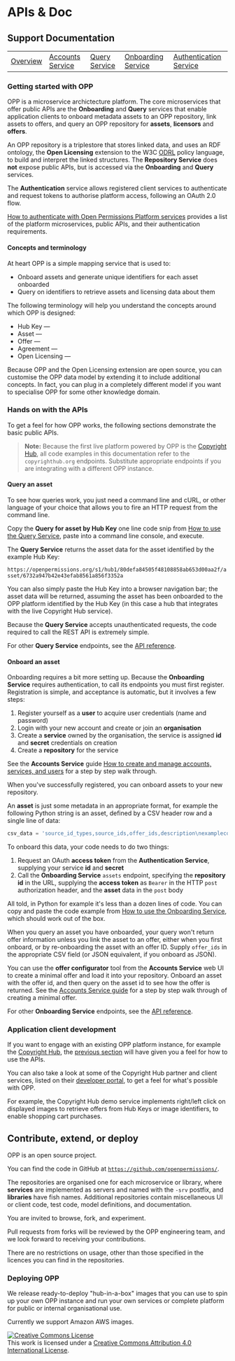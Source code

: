 # APIs & Doc

## Support Documentation

||||||
|----|---|---|---|---|
|[Overview](index.md) | [Accounts Service](account-toc.md) | [Query Service](query-toc.md) | [Onboarding Service](onboard-toc.md) | [Authentication Service](auth-toc.md)

### Getting started with OPP

OPP is a microservice archictecture platform. The core microservices
that offer public APIs are the **Onboarding** and **Query** services
that enable application clients to onboard metadata assets to an OPP
repository, link assets to offers, and query an OPP repository for
**assets**, **licensors** and **offers**.

An OPP repository is a triplestore that stores linked data, and uses
an RDF ontology, the **Open Licensing** extension to the W3C
[ODRL](https://www.w3.org/community/odrl/) policy language, to build
and interpret the linked structures. The **Repository Service** does
**not** expose public APIs, but is accessed via the **Onboarding** and
**Query** services.

The **Authentication** service allows registered client services to
authenticate and request tokens to authorise platform access,
following an OAuth 2.0 flow.

[How to authenticate with Open Permissions Platform services](https://github.com/openpermissions/auth-srv/blob/master/documents/markdown/how-to-auth.md#services-summary)
provides a list of the platform microservices, public APIs, and their
authentication requirements.

#### Concepts and terminology

At heart OPP is a simple mapping service that is used to:

+ Onboard assets and generate unique identifiers for each asset
  onboarded
+ Query on identifiers to retrieve assets and licensing data about
  them

The following terminology will help you understand the concepts around
which OPP is designed:

+ Hub Key &mdash;
+ Asset &mdash;
+ Offer &mdash;
+ Agreement &mdash;
+ Open Licensing &mdash;

Because OPP and the Open Licensing extension are open source, you can
customise the OPP data model by extending it to include additional
concepts. In fact, you can plug in a completely different model if you
want to specialise OPP for some other knowledge domain.

### Hands on with the APIs

To get a feel for how OPP works, the following sections demonstrate
the basic public APIs.

>**Note:** Because the first live platform powered by OPP is the
>[Copyright Hub](http://www.copyrighthub.org/copyrighthub_org/community/),
>all code examples in this documentation refer to the
>`copyrighthub.org` endpoints. Substitute appropriate endpoints if you
>are integrating with a different OPP instance.

#### Query an asset

To see how queries work, you just need a command line and cURL, or
other language of your choice that allows you to fire an HTTP request
from the command line.

Copy the **Query for asset by Hub Key** one line code snip from [How to use the Query Service](https://github.com/openpermissions/query-srv/blob/master/documents/markdown/how-to-query.md), paste into a command line console, and execute.

The **Query Service** returns the asset data for the asset identified
by the example Hub Key:

```https://openpermissions.org/s1/hub1/80defa84505f48108858ab653d00aa2f/asset/6732a947b42e43efab8561a856f3352a```

You can also simply paste the Hub Key into a browser navigation bar;
the asset data will be returned, assuming the asset has been onboarded
to the OPP platform identified by the Hub Key (in this case a hub that
integrates with the live Copyright Hub service).

Because the **Query Service** accepts unauthenticated requests, the
code required to call the REST API is extremely simple.

For other **Query Service** endpoints, see the
[API reference](https://github.com/openpermissions/query-srv/blob/master/documents/apiary/api.md).

#### Onboard an asset

Onboarding requires a bit more setting up. Because the **Onboarding
Service** requires authentication, to call its endpoints you must
first register. Registration is simple, and acceptance is automatic,
but it involves a few steps:
  1. Register yourself as a **user** to acquire user credentials (name and
    password)
  1. Login with your new account and create or join an **organisation**
  1. Create a **service** owned by the organisation, the service is
     assigned **id** and **secret** credentials on creation
  1. Create a **repository** for the service

See the **Accounts Service** guide
[How to create and manage accounts, services, and users](https://github.com/openpermissions/accounts-srv/blob/master/documents/markdown/how-to-register.md)
for a step by step walk through.

When you've successfully registered, you can onboard assets to your
new repository.

An **asset** is just some metadata in an appropriate format, for
example the following Python string is an asset, defined by a CSV
header row and a single line of data:

```python
csv_data = 'source_id_types,source_ids,offer_ids,description\nexamplecopictureid,DSC_00A987,,"Cannubi cru vineyard at sunset, Barolo, Piemonte, Italy"'
```

To onboard this data, your code needs to do two things:

1. Request an OAuth **access token** from the **Authentication
   Service**, supplying your service **id** and **secret**
2. Call the **Onboarding Service** `assets` endpoint, specifying the
**repository id** in the URL, supplying the **access token** as
`Bearer` in the HTTP `post` authorization header, and the **asset**
data in the `post` body

All told, in Python for example it's less than a dozen lines of
code. You can copy and paste the code example from
[How to use the Onboarding Service](https://github.com/openpermissions/onboarding-srv/blob/master/documents/markdown/how-to-onboard.md),
which should work out of the box.

When you query an asset you have onboarded, your query won't return
offer information unless you link the asset to an offer, either when
you first onboard, or by re-onboarding the asset with an offer
ID. Supply `offer_ids` in the appropriate CSV field (or JSON
equivalent, if you onboard as JSON).

You can use the **offer configurator** tool from the **Accounts
Service** web UI to create a minimal offer and load it into your
repository. Onboard an asset with the offer id, and then query on the
asset id to see how the offer is returned. See the
[Accounts Service guide](https://github.com/openpermissions/accounts-srv/blob/master/documents/markdown/how-to-register.md)
for a step by step walk through of creating a minimal offer.

For other **Onboarding Service** endpoints, see the
[API reference](https://github.com/openpermissions/onboarding-srv/blob/master/documents/apiary/api.md).

### Application client development

If you want to engage with an existing OPP platform instance, for
example the [Copyright Hub](http://www.copyrighthub.org), the
[previous section](#hands-on-with-the-apis) will have given you a feel for
how to use the APIs.

You can also take a look at some of the Copyright Hub partner and
client services, listed on their
[developer portal](http://developer.copyrighthub.org/), to get a feel
for what's possible with OPP.

For example, the Copyright Hub demo service implements right/left
click on displayed images to retrieve offers from Hub Keys or image
identifiers, to enable shopping cart purchases.

## Contribute, extend, or deploy

OPP is an open source project.

You can find the code in GitHub at [`https://github.com/openpermissions/`](https://github.com/openpermissions/).

The repositories are organised one for each microservice or library,
where **services** are implemented as servers and named with the
`-srv` postfix, and **libraries** have fish names. Additional
repositories contain miscellaneous UI or client code, test code, model
definitions, and documentation.

You are invited to browse, fork, and experiment.

Pull requests from forks will be reviewed by the OPP engineering team,
and we look forward to receiving your contributions.

There are no restrictions on usage, other than those specified in the
licences you can find in the repositories.

### Deploying OPP

We release ready-to-deploy "hub-in-a-box" images that you can use to
spin up your own OPP instance and run your own services or complete
platform for public or internal organisational use.

Currently we support Amazon AWS images.

<!-- Copyright Notice -->
<a rel="license" href="http://creativecommons.org/licenses/by/4.0/"><img alt="Creative Commons License" style="border-width:0" src="https://i.creativecommons.org/l/by/4.0/80x15.png" /></a><br />This work is licensed under a <a rel="license" href="http://creativecommons.org/licenses/by/4.0/">Creative Commons Attribution 4.0 International License</a>.
